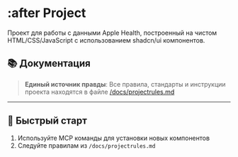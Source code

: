 # :after Project

Проект для работы с данными Apple Health, построенный на чистом HTML/CSS/JavaScript с использованием shadcn/ui компонентов.

## 📚 Документация

> **Единый источник правды**: Все правила, стандарты и инструкции проекта находятся в файле [/docs/projectrules.md](/docs/projectrules.md)

---

## 🚀 Быстрый старт
1. Используйте MCP команды для установки новых компонентов
2. Следуйте правилам из `/docs/projectrules.md`
